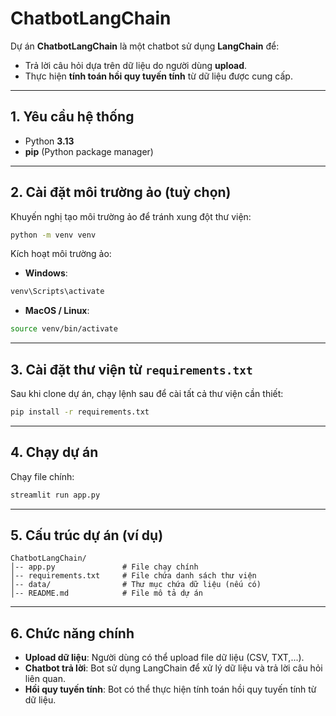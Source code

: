 # ChatbotLangChain

Dự án **ChatbotLangChain** là một chatbot sử dụng **LangChain** để:
- Trả lời câu hỏi dựa trên dữ liệu do người dùng **upload**.
- Thực hiện **tính toán hồi quy tuyến tính** từ dữ liệu được cung cấp.

---

## 1. Yêu cầu hệ thống
- Python **3.13**
- **pip** (Python package manager)

---

## 2. Cài đặt môi trường ảo (tuỳ chọn)
Khuyến nghị tạo môi trường ảo để tránh xung đột thư viện:

```bash
python -m venv venv
```

Kích hoạt môi trường ảo:
- **Windows**:
```bash
venv\Scripts\activate
```
- **MacOS / Linux**:
```bash
source venv/bin/activate
```

---

## 3. Cài đặt thư viện từ `requirements.txt`
Sau khi clone dự án, chạy lệnh sau để cài tất cả thư viện cần thiết:

```bash
pip install -r requirements.txt
```

---

## 4. Chạy dự án
Chạy file chính:
```bash
streamlit run app.py
```

---

## 5. Cấu trúc dự án (ví dụ)
```
ChatbotLangChain/
│-- app.py               # File chạy chính
│-- requirements.txt     # File chứa danh sách thư viện
│-- data/                # Thư mục chứa dữ liệu (nếu có)
│-- README.md            # File mô tả dự án
```

---

## 6. Chức năng chính
- **Upload dữ liệu**: Người dùng có thể upload file dữ liệu (CSV, TXT,...).
- **Chatbot trả lời**: Bot sử dụng LangChain để xử lý dữ liệu và trả lời câu hỏi liên quan.
- **Hồi quy tuyến tính**: Bot có thể thực hiện tính toán hồi quy tuyến tính từ dữ liệu.
